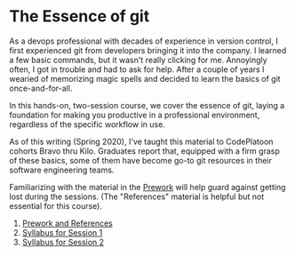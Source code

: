 # The Essence of git

As a devops professional with decades of experience in version control, I first experienced git from developers bringing it into the company.  I learned a few basic commands, but it wasn't really clicking for me. Annoyingly often, I got in trouble and had to ask for help.  After a couple of years I wearied of memorizing magic spells and decided to learn the basics of git once-and-for-all.

In this hands-on, two-session course, we cover the essence of git, laying a foundation for making you productive in a professional environment, regardless of the specific workflow in use.

As of this writing (Spring 2020), I've taught this material to CodePlatoon cohorts Bravo thru Kilo. Graduates report that, equipped with a firm grasp of these basics, some of them have become go-to git resources in their software engineering teams.

Familiarizing with the material in the [Prework](prework-and-references) will help guard against getting lost during the sessions.  (The "References" material is helpful but not essential for this course).

1. [Prework and References](prework-and-references)
1. [Syllabus for Session 1](syllabus-session-1)
1. [Syllabus for Session 2](syllabus-session-2)
